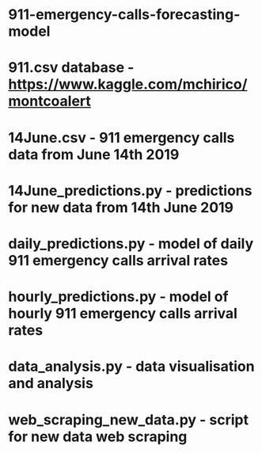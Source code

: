 # 911-emergency-calls-forecasting-model

# 911.csv database - https://www.kaggle.com/mchirico/montcoalert
# 14June.csv - 911 emergency calls data from June 14th 2019

# 14June_predictions.py - predictions for new data from 14th June 2019
# daily_predictions.py - model of daily 911 emergency calls arrival rates
# hourly_predictions.py - model of hourly 911 emergency calls arrival rates
# data_analysis.py - data visualisation and analysis
# web_scraping_new_data.py - script for new data web scraping 
